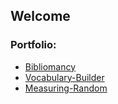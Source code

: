 ## Welcome


### Portfolio:

* <a href="https://github.com/Grivois/Bibliomancy">Bibliomancy</a>
* <a href="https://github.com/Grivois/Vocabulary-Builder">Vocabulary-Builder</a>
* <a href="https://github.com/Grivois/Measuring-Random">Measuring-Random</a>


